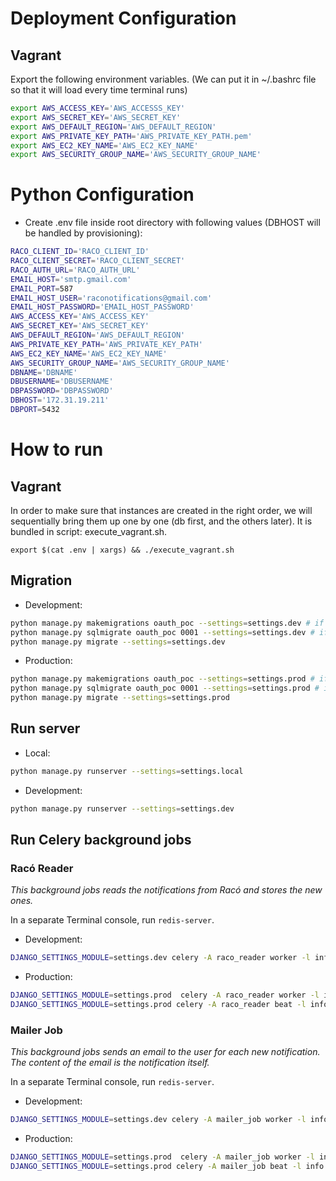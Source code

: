 # Deployment Configuration #
## Vagrant ##
Export the following environment variables. (We can put it in ~/.bashrc file so that it will load every time terminal runs)
```bash
export AWS_ACCESS_KEY='AWS_ACCESSS_KEY'
export AWS_SECRET_KEY='AWS_SECRET_KEY'
export AWS_DEFAULT_REGION='AWS_DEFAULT_REGION'
export AWS_PRIVATE_KEY_PATH='AWS_PRIVATE_KEY_PATH.pem'
export AWS_EC2_KEY_NAME='AWS_EC2_KEY_NAME'
export AWS_SECURITY_GROUP_NAME='AWS_SECURITY_GROUP_NAME'
```

# Python Configuration #
* Create .env file inside root directory with following values (DBHOST will be handled by provisioning): 
```bash
RACO_CLIENT_ID='RACO_CLIENT_ID'
RACO_CLIENT_SECRET='RACO_CLIENT_SECRET'
RACO_AUTH_URL='RACO_AUTH_URL'
EMAIL_HOST='smtp.gmail.com'
EMAIL_PORT=587
EMAIL_HOST_USER='raconotifications@gmail.com'
EMAIL_HOST_PASSWORD='EMAIL_HOST_PASSWORD'
AWS_ACCESS_KEY='AWS_ACCESS_KEY'
AWS_SECRET_KEY='AWS_SECRET_KEY'
AWS_DEFAULT_REGION='AWS_DEFAULT_REGION'
AWS_PRIVATE_KEY_PATH='AWS_PRIVATE_KEY_PATH'
AWS_EC2_KEY_NAME='AWS_EC2_KEY_NAME'
AWS_SECURITY_GROUP_NAME='AWS_SECURITY_GROUP_NAME'
DBNAME='DBNAME'
DBUSERNAME='DBUSERNAME'
DBPASSWORD='DBPASSWORD'
DBHOST='172.31.19.211'
DBPORT=5432
```

# How to run #

## Vagrant ##
In order to make sure that instances are created in the right order, we will sequentially bring them up one by one (db first, and the others later).
It is bundled in script: execute_vagrant.sh.
```
export $(cat .env | xargs) && ./execute_vagrant.sh 

```

## Migration ##

* Development: 
```bash
python manage.py makemigrations oauth_poc --settings=settings.dev # if needed
python manage.py sqlmigrate oauth_poc 0001 --settings=settings.dev # if needed
python manage.py migrate --settings=settings.dev
```
* Production: 
```bash
python manage.py makemigrations oauth_poc --settings=settings.prod # if needed
python manage.py sqlmigrate oauth_poc 0001 --settings=settings.prod # if needed
python manage.py migrate --settings=settings.prod

```

## Run server ##
* Local: 
```bash
python manage.py runserver --settings=settings.local
```

* Development:
```bash
python manage.py runserver --settings=settings.dev
```

## Run Celery background jobs ##

### Racó Reader ###

_This background jobs reads the notifications from Racó and stores the new ones._

In a separate Terminal console, run `redis-server`.

* Development:
```bash
DJANGO_SETTINGS_MODULE=settings.dev celery -A raco_reader worker -l info -B
```

* Production:
```bash
DJANGO_SETTINGS_MODULE=settings.prod  celery -A raco_reader worker -l info
DJANGO_SETTINGS_MODULE=settings.prod celery -A raco_reader beat -l info
```

### Mailer Job ###

_This background jobs sends an email to the user for each new notification. The content of the email is the notification itself._

In a separate Terminal console, run `redis-server`.

* Development:
```bash
DJANGO_SETTINGS_MODULE=settings.dev celery -A mailer_job worker -l info -B
```

* Production:
```bash
DJANGO_SETTINGS_MODULE=settings.prod  celery -A mailer_job worker -l info
DJANGO_SETTINGS_MODULE=settings.prod celery -A mailer_job beat -l info
```
